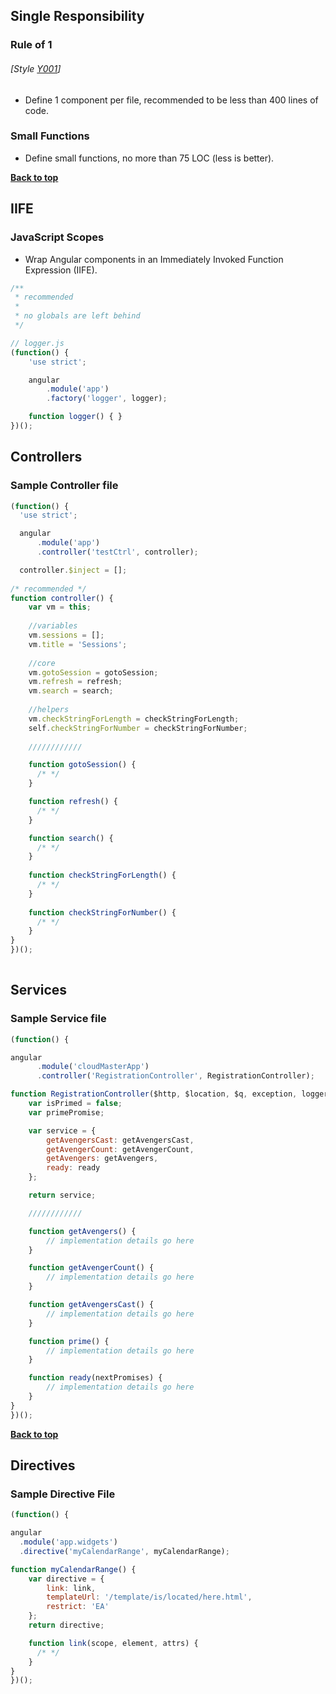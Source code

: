 ## Single Responsibility

### Rule of 1
###### [Style [Y001](#style-y001)]

  - Define 1 component per file, recommended to be less than 400 lines of code.  

### Small Functions
  - Define small functions, no more than 75 LOC (less is better).  

**[Back to top](#table-of-contents)**

## IIFE
### JavaScript Scopes

  - Wrap Angular components in an Immediately Invoked Function Expression (IIFE).

  ```javascript
  /**
   * recommended
   *
   * no globals are left behind
   */

  // logger.js
  (function() {
      'use strict';

      angular
          .module('app')
          .factory('logger', logger);

      function logger() { }
  })();
  ```

## Controllers

### Sample Controller file
  ```javascript
  (function() {
    'use strict';

    angular
        .module('app')
        .controller('testCtrl', controller);

    controller.$inject = [];
    
  /* recommended */
  function controller() {
      var vm = this;
      
      //variables
      vm.sessions = [];
      vm.title = 'Sessions';
      
      //core
      vm.gotoSession = gotoSession;
      vm.refresh = refresh;
      vm.search = search;
      
      //helpers
      vm.checkStringForLength = checkStringForLength;
      self.checkStringForNumber = checkStringForNumber;
      
      ////////////

      function gotoSession() {
        /* */
      }

      function refresh() {
        /* */
      }

      function search() {
        /* */
      }
      
      function checkStringForLength() {
        /* */
      }
      
      function checkStringForNumber() {
        /* */
      }
  }
  })();
    
  ```
## Services
### Sample Service file  
  ```javascript
  (function() {
  
  angular
        .module('cloudMasterApp')
        .controller('RegistrationController', RegistrationController);

  function RegistrationController($http, $location, $q, exception, logger) {
      var isPrimed = false;
      var primePromise;

      var service = {
          getAvengersCast: getAvengersCast,
          getAvengerCount: getAvengerCount,
          getAvengers: getAvengers,
          ready: ready
      };

      return service;

      ////////////

      function getAvengers() {
          // implementation details go here
      }

      function getAvengerCount() {
          // implementation details go here
      }

      function getAvengersCast() {
          // implementation details go here
      }

      function prime() {
          // implementation details go here
      }

      function ready(nextPromises) {
          // implementation details go here
      }
  }
  })();
  ```

**[Back to top](#table-of-contents)**

## Directives
### Sample Directive File  

  ```javascript
  (function() {
  
  angular
    .module('app.widgets')
    .directive('myCalendarRange', myCalendarRange);

  function myCalendarRange() {
      var directive = {
          link: link,
          templateUrl: '/template/is/located/here.html',
          restrict: 'EA'
      };
      return directive;

      function link(scope, element, attrs) {
        /* */
      }
  }
  })();
  ```
